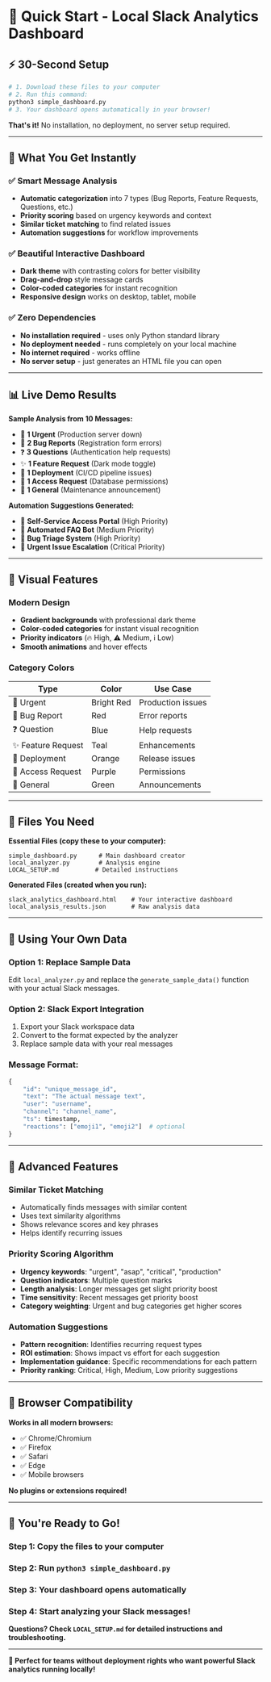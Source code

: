 # 🚀 Quick Start - Local Slack Analytics Dashboard

## ⚡ **30-Second Setup**

```bash
# 1. Download these files to your computer
# 2. Run this command:
python3 simple_dashboard.py
# 3. Your dashboard opens automatically in your browser!
```

**That's it!** No installation, no deployment, no server setup required.

---

## 🎯 **What You Get Instantly**

### ✅ **Smart Message Analysis**
- **Automatic categorization** into 7 types (Bug Reports, Feature Requests, Questions, etc.)
- **Priority scoring** based on urgency keywords and context
- **Similar ticket matching** to find related issues
- **Automation suggestions** for workflow improvements

### ✅ **Beautiful Interactive Dashboard**
- **Dark theme** with contrasting colors for better visibility
- **Drag-and-drop** style message cards
- **Color-coded categories** for instant recognition
- **Responsive design** works on desktop, tablet, mobile

### ✅ **Zero Dependencies**
- **No installation required** - uses only Python standard library
- **No deployment needed** - runs completely on your local machine
- **No internet required** - works offline
- **No server setup** - just generates an HTML file you can open

---

## 📊 **Live Demo Results**

**Sample Analysis from 10 Messages:**
- 🚨 **1 Urgent** (Production server down)
- 🐛 **2 Bug Reports** (Registration form errors)
- ❓ **3 Questions** (Authentication help requests)
- ✨ **1 Feature Request** (Dark mode toggle)
- 🚀 **1 Deployment** (CI/CD pipeline issues)
- 🔐 **1 Access Request** (Database permissions)
- 📢 **1 General** (Maintenance announcement)

**Automation Suggestions Generated:**
- 🤖 **Self-Service Access Portal** (High Priority)
- 🤖 **Automated FAQ Bot** (Medium Priority)  
- 🤖 **Bug Triage System** (High Priority)
- 🤖 **Urgent Issue Escalation** (Critical Priority)

---

## 🎨 **Visual Features**

### **Modern Design**
- **Gradient backgrounds** with professional dark theme
- **Color-coded categories** for instant visual recognition
- **Priority indicators** (🔥 High, ⚠️ Medium, ℹ️ Low)
- **Smooth animations** and hover effects

### **Category Colors**
| Type | Color | Use Case |
|------|-------|----------|
| 🚨 Urgent | Bright Red | Production issues |
| 🐛 Bug Report | Red | Error reports |
| ❓ Question | Blue | Help requests |
| ✨ Feature Request | Teal | Enhancements |
| 🚀 Deployment | Orange | Release issues |
| 🔐 Access Request | Purple | Permissions |
| 📢 General | Green | Announcements |

---

## 📁 **Files You Need**

**Essential Files (copy these to your computer):**
```
simple_dashboard.py      # Main dashboard creator
local_analyzer.py        # Analysis engine  
LOCAL_SETUP.md          # Detailed instructions
```

**Generated Files (created when you run):**
```
slack_analytics_dashboard.html    # Your interactive dashboard
local_analysis_results.json       # Raw analysis data
```

---

## 🔧 **Using Your Own Data**

### **Option 1: Replace Sample Data**
Edit `local_analyzer.py` and replace the `generate_sample_data()` function with your actual Slack messages.

### **Option 2: Slack Export Integration**
1. Export your Slack workspace data
2. Convert to the format expected by the analyzer
3. Replace sample data with your real messages

### **Message Format:**
```python
{
    "id": "unique_message_id",
    "text": "The actual message text",
    "user": "username", 
    "channel": "channel_name",
    "ts": timestamp,
    "reactions": ["emoji1", "emoji2"]  # optional
}
```

---

## 🚀 **Advanced Features**

### **Similar Ticket Matching**
- Automatically finds messages with similar content
- Uses text similarity algorithms
- Shows relevance scores and key phrases
- Helps identify recurring issues

### **Priority Scoring Algorithm**
- **Urgency keywords**: "urgent", "asap", "critical", "production"
- **Question indicators**: Multiple question marks
- **Length analysis**: Longer messages get slight priority boost
- **Time sensitivity**: Recent messages get priority boost
- **Category weighting**: Urgent and bug categories get higher scores

### **Automation Suggestions**
- **Pattern recognition**: Identifies recurring request types
- **ROI estimation**: Shows impact vs effort for each suggestion
- **Implementation guidance**: Specific recommendations for each pattern
- **Priority ranking**: Critical, High, Medium, Low priority suggestions

---

## 📱 **Browser Compatibility**

**Works in all modern browsers:**
- ✅ Chrome/Chromium
- ✅ Firefox  
- ✅ Safari
- ✅ Edge
- ✅ Mobile browsers

**No plugins or extensions required!**

---

## 🎉 **You're Ready to Go!**

### **Step 1:** Copy the files to your computer
### **Step 2:** Run `python3 simple_dashboard.py`
### **Step 3:** Your dashboard opens automatically
### **Step 4:** Start analyzing your Slack messages!

**Questions? Check `LOCAL_SETUP.md` for detailed instructions and troubleshooting.**

---

**🎯 Perfect for teams without deployment rights who want powerful Slack analytics running locally!**